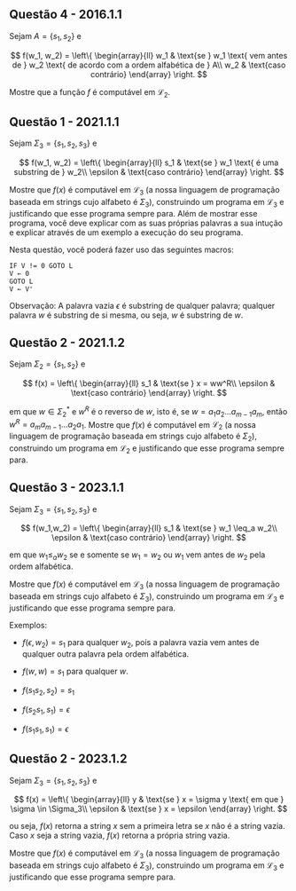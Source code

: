 ## Questão 4 - 2016.1.1

Sejam $A = \{s_1, s_2\}$ e

$$
f(w_1, w_2) =
\left\{
\begin{array}{ll}
w_1 & \text{se } w_1 \text{ vem antes de } w_2 \text{ de acordo com a ordem alfabética de } A\\
w_2 & \text{caso contrário}
\end{array}
\right.
$$

Mostre que a função $f$ é computável em $\mathscr{L}_2$.

## Questão 1 - 2021.1.1

Sejam $\Sigma_3 = \{s_1, s_2, s_3\}$ e

$$
f(w_1, w_2) =
\left\{
\begin{array}{ll}
s_1 & \text{se } w_1 \text{ é uma substring de } w_2\\
\epsilon & \text{caso contrário}
\end{array}
\right.
$$

Mostre que $f(x)$ é computável em $\mathscr{L}_3$ (a nossa linguagem de programação baseada em strings cujo alfabeto é $\Sigma_3$), construindo um programa em $\mathscr{L}_3$ e justificando que esse programa sempre para. Além de mostrar esse programa, você deve explicar com as suas próprias palavras a sua intução e explicar através de um exemplo a execução do seu programa.

Nesta questão, você poderá fazer uso das seguintes macros:

```
IF V != 0 GOTO L
V ← 0
GOTO L
V ← V'
```

Observação: A palavra vazia $\epsilon$ é substring de qualquer palavra; qualquer palavra $w$ é substring de si mesma, ou seja, $w$ é substring de $w$.

## Questão 2 - 2021.1.2

Sejam $\Sigma_2 = \{s_1, s_2\}$ e

$$
f(x) =
\left\{
\begin{array}{ll}
s_1 & \text{se } x = ww^R\\
\epsilon & \text{caso contrário}
\end{array}
\right.
$$

em que $w \in \Sigma_{2}^{*}$ e $w^R$ é o reverso de $w$, isto é, se $w = a_1a_2\ldots a_{m-1}a_m$, então $w^R = a_m a_{m-1} \ldots a_2 a_1$. Mostre que $f(x)$ é computável em $\mathscr{L}_2$ (a nossa linguagem de programação baseada em strings cujo alfabeto é $\Sigma_2$), construindo um programa em $\mathscr{L}_2$ e justificando que esse programa sempre para.

## Questão 3 - 2023.1.1

Sejam $\Sigma_3 = \{s_1, s_2, s_3\}$ e

$$
f(w_1,w_2) =
\left\{
\begin{array}{ll}
s_1 & \text{se } w_1 \leq_a w_2\\
\epsilon & \text{caso contrário}
\end{array}
\right.
$$

em que $w_1 \leq_a w_2$ se e somente se $w_1 = w_2$ ou $w_1$ vem antes de $w_2$ pela ordem alfabética.

Mostre que $f(x)$ é computável em $\mathscr{L}_3$ (a nossa linguagem de programação baseada em strings cujo alfabeto é $\Sigma_3$), construindo um programa em $\mathscr{L}_3$ e justificando que esse programa sempre para.

Exemplos:

- $f(\epsilon, w_2) = s_1$ para qualquer $w_2$, pois a palavra vazia vem antes de qualquer outra palavra pela ordem alfabética.

- $f(w, w) = s_1$ para qualquer $w$.

- $f(s_1s_2, s_2) = s_1$

- $f(s_2s_1, s_1) = \epsilon$

- $f(s_1s_1, s_1) = \epsilon$

## Questão 2 - 2023.1.2

Sejam $\Sigma_3 = \{s_1, s_2, s_3\}$ e

$$
f(x) =
\left\{
\begin{array}{ll}
y & \text{se } x = \sigma y \text{ em que } \sigma \in \Sigma_3\\
\epsilon & \text{se } x = \epsilon
\end{array}
\right.
$$

ou seja, $f(x)$ retorna a string $x$ sem a primeira letra se $x$ não é a string vazia. Caso $x$ seja a string vazia, $f(x)$ retorna a própria string vazia.

Mostre que $f(x)$ é computável em $\mathscr{L}_3$ (a nossa linguagem de programação baseada em strings cujo alfabeto é $\Sigma_3$), construindo um programa em $\mathscr{L}_3$ e justificando que esse programa sempre para.